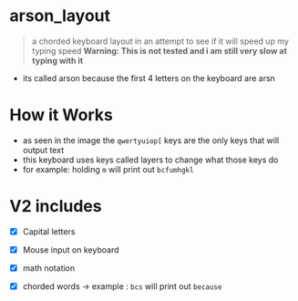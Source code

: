 # arson_layout
> a chorded keyboard layout in an attempt to see if it will speed up my typing speed
> **Warning: This is not tested and i am still very slow at typing with it**

- its called arson because the first 4 letters on the keyboard are arsn
# How it Works 
- as seen in the image the `qwertyuiop[`  keys are the only keys that will output text 
- this keyboard uses keys called layers to change what those keys do 
- for example: holding `m` will print out `bcfumhgkl`

# V2 includes
- [x] Capital letters
- [x] Mouse input on keyboard
- [x] math notation
- [x] chorded words ->  example : `bcs`  will print out  `because`
 
